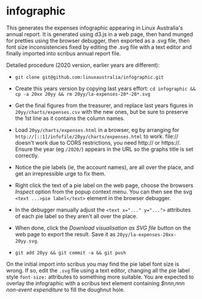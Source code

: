 # infographic

This generates the expenses infographic appearing
in Linux Australia's annual report.
It is generated using d3.js in a web page,
then hand munged for pretties using the browser debugger,
then exported as a .svg file,
then font size inconsistencies fixed by editing the .svg file with a text editor
and finally imported into scribus annual report file.

Detailed procedure (2020 version, earlier years are different):

 * `git clone git@github.com:linuxaustralia/infographic.git`

 * Create this years version by copying last years effort: `cd infographic && cp -a 20xx 20yy && rm 20yy/la-expenses-20*-20*.svg`

 * Get the final figures from the treasurer, and replace last years
   figures in `20yy/charts/expenses.csv` with the new ones,
   but be sure to preserve the 1st line as it contains the column names.

 * Load `20yy/charts/expenses.html` in a browser, eg by arranging for
   `http://[::1]/infofile/20yy/charts/expenses.html` to work.
   file:// doesn't work due to CORS restrictions, you need http://
   or https://.  Ensure the year (eg `/2020/`) appears in the URL
   so the graphs title is set correctly.

 * Notice the pie labels (ie, the account names), are all over the place,
   and get an irrepressible urge to fix them.

 * Right click the text of a pie label on the web page,
   choose the browsers _Inspect_ option from the popup context menu.
   You can then see the svg `<text ...>pie label</text>` element
   in the browser debugger.

 * In the debugger manually adjust the `<text x="..." y="...">` attributes
   of each pie label so they aren't all over the place.

 * When done, click the _Download visualisation as SVG file_ button
   on the web page to export the result.  Save it as
   `20yy/la-expenses-20xx-20yy.svg`.

 * `git add 20yy && git commit -a && git push`

On the initial import into scribus
you may find the pie label font size is wrong.
If so, edit the `.svg` file using a text editor,
changing all the pie label style `font-size:` attributes
to something more suitable.
You are expected to overlay the infographic with a scribus text element
containing _$nnn,nnn non-event expenditure_ to fill the doughnut hole.
